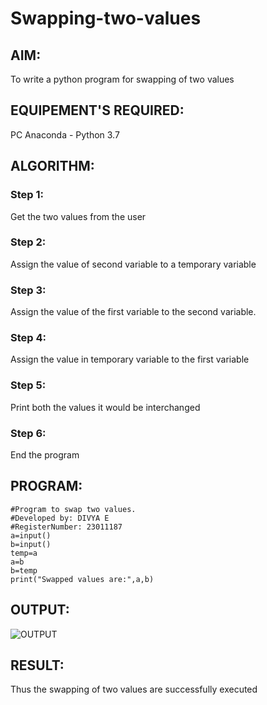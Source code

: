 # Swapping-two-values
## AIM:
To write a python program for swapping of two values
## EQUIPEMENT'S REQUIRED: 
PC
Anaconda - Python 3.7
## ALGORITHM: 
### Step 1:
Get the two values from the user
### Step 2: 
Assign the value of second variable to a temporary variable 
### Step 3: 
Assign the value of the first variable to the second variable.
### Step 4:  
Assign the value in temporary variable to the first variable
### Step 5: 
Print both the values it would be interchanged
### Step 6: 
End the program
## PROGRAM:  
```
#Program to swap two values.
#Developed by: DIVYA E
#RegisterNumber: 23011187
a=input()
b=input()
temp=a
a=b
b=temp
print("Swapped values are:",a,b)

```
## OUTPUT:
![OUTPUT](https://github.com/DHIVYA050430/Swapping-two-values/assets/147141546/76fcf476-b2a1-4464-9e56-0007813fff5f)


## RESULT:
Thus the swapping of two values are successfully executed



